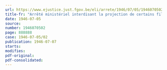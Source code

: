 ```yaml
---
url: https://www.ejustice.just.fgov.be/eli/arrete/1946/07/05/1946070502/justel
title-fr: "Arrêté ministériel interdisant la projection de certains films cinématographiques"
date: 1946-07-05
source:
number: 1946070502
page: 888888
case: 1946-07-05/02
publication: 1946-07-07
starts:
modifies:
pdf-original:
pdf-consolidated:
---
```


